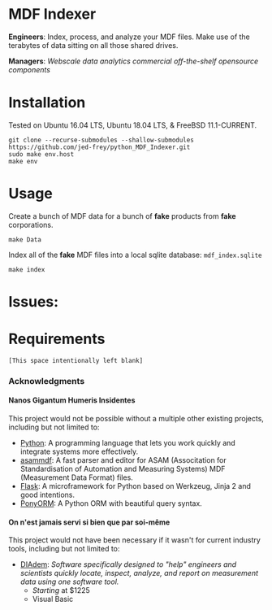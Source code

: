 # MDF Indexer

**Engineers**: Index, process, and analyze your MDF files. Make use of the terabytes of data sitting on all those shared drives.

**Managers**: *Webscale data analytics commercial off-the-shelf opensource components*

# Installation

Tested on Ubuntu 16.04 LTS, Ubuntu 18.04 LTS, & FreeBSD 11.1-CURRENT.

    git clone --recurse-submodules --shallow-submodules https://github.com/jed-frey/python_MDF_Indexer.git
    sudo make env.host
    make env

# Usage

Create a bunch of MDF data for a bunch of **fake** products from **fake** corporations.

    make Data

Index all of the **fake** MDF files into a local sqlite database: ```mdf_index.sqlite```

    make index



# Issues:


# Requirements

```[This space intentionally left blank]```

### Acknowledgments

#### Nanos Gigantum Humeris Insidentes

This project would not be possible without a multiple other existing projects, including but not limited to:

- [Python](https://www.python.org/): A programming language that lets you work quickly and integrate systems more effectively.
- [asammdf](https://github.com/danielhrisca/asammdf):  A fast parser and editor for ASAM (Associtation for Standardisation of Automation and Measuring Systems) MDF (Measurement Data Format) files.
- [Flask](http://flask.pocoo.org/): A microframework for Python based on Werkzeug, Jinja 2 and good intentions.
- [PonyORM](https://ponyorm.com/): A Python ORM with beautiful query syntax.

#### On n'est jamais servi si bien que par soi-même

This project would not have been necessary if it wasn't for current industry tools, including but not limited to:

- [DIAdem](http://www.ni.com/diadem): *Software specifically designed to "help" engineers and scientists quickly locate, inspect, analyze, and report on measurement data using one software tool.*
    - *Starting* at  $1225
    - Visual Basic
    
 